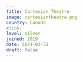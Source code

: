 ```yaml
---
title: Cartesian Theatre
image: cartesiantheatre.png
country: Canada
#link:
level: silver
joined: 2019
date: 2021-03-31
draft: false
---
```

